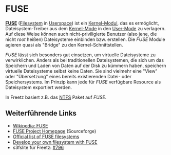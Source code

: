 FUSE
====

**[FUSE](http://de.wikipedia.org/wiki/Filesystem_in_Userspace)**
([Filesystem](http://de.wikipedia.org/wiki/Dateisystem)
in
[Userspace](http://de.wikipedia.org/wiki/Userspace))
ist ein
[Kernel-Modul](http://de.wikipedia.org/wiki/Kernel-Modul),
das es ermöglicht, Dateisystem-Treiber aus dem
[Kernel-Mode](http://de.wikipedia.org/wiki/Betriebssystemkern)
in den
[User-Mode](http://de.wikipedia.org/wiki/Ring_(CPU))
zu verlagern. Auf diese Weise können auch nicht-priviligierte Benutzer
(also jene, die nicht *root* heißen) Dateisysteme einbinden bzw.
erstellen. Die *FUSE* Module agieren quasi als "Bridge" zu den
Kernel-Schnittstellen.

*FUSE* lässt sich besonders gut einsetzen, um virtuelle Dateisysteme zu
verwirklichen. Anders als bei traditionellen Dateisystemen, die sich um
das Speichern und Laden von Daten auf der Disk zu kümmern haben,
speichern virtuelle Dateisysteme selbst keine Daten. Sie sind vielmehr
eine "View" oder "Übersetzung" eines bereits existierenden Datei-
oder Speichersystems. Im Prinzip kann jede für *FUSE* verfügbare
Resource als Dateisystem exportiert werden.

In Freetz basiert z.B. das [NTFS](ntfs-3g.html) Paket auf *FUSE*.

Weiterführende Links
--------------------

-   [Wikipedia:
    FUSE](http://de.wikipedia.org/wiki/Filesystem_in_Userspace)
-   [FUSE Project
    Homepage](http://fuse.sourceforge.net/) (Sourceforge)
-   [Official list of FUSE
    filesystems](http://fuse.sourceforge.net/wiki/index.php/FileSystems)
-   [Develop your own filesystem with
    FUSE](http://www.ibm.com/developerworks/linux/library/l-fuse/)
-   s3fslite für Freetz:
    [#796](https://trac.boxmatrix.info/freetz-ng/ticket/796)
